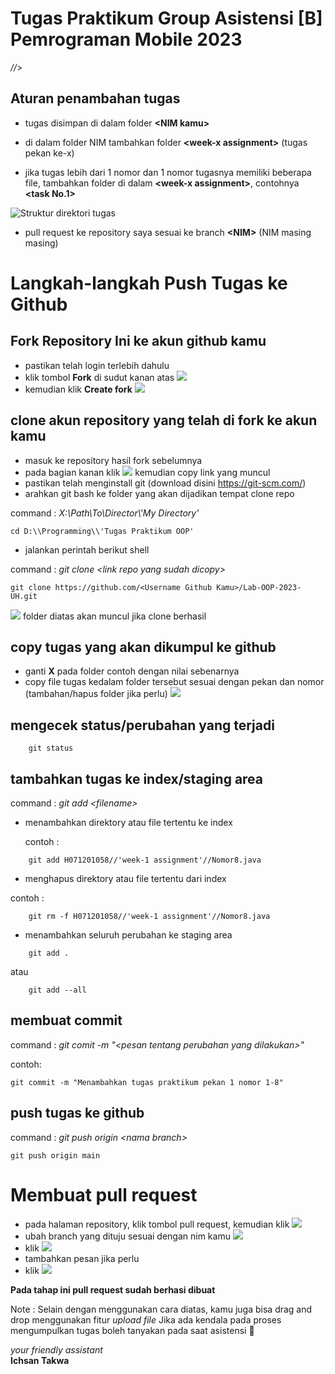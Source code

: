 # Tugas Praktikum Group Asistensi [B] Pemrograman Mobile 2023

*//*>


## Aturan penambahan tugas

 - tugas disimpan di dalam folder **\<NIM kamu\>**

 - di dalam folder NIM tambahkan folder **\<week-x assignment\>** (tugas pekan ke-x)

 - jika tugas lebih dari 1 nomor dan 1 nomor tugasnya memiliki beberapa file, tambahkan folder di dalam **\<week-x assignment\>**, contohnya **\<task No.1\>**

 ![Struktur direktori tugas](/md/ss%20contoh%20struktur%20direktory.jpg)

 - pull request ke repository saya sesuai ke branch **\<NIM\>** (NIM masing masing)
  
  
# Langkah-langkah Push Tugas ke Github
  
## Fork Repository Ini ke akun github kamu 
 - pastikan telah login terlebih dahulu
 - klik tombol **Fork** di sudut kanan atas 
![](/md/ss%20fork%20repo.jpg)
 - kemudian klik **Create fork**
 ![](https://img.shields.io/badge/Create_Fork-success.svg)
  
## **clone** akun repository yang telah di fork ke akun kamu
 - masuk ke repository hasil fork sebelumnya
 - pada bagian kanan klik ![](https://img.shields.io/badge/%3C%3E_Code_%E2%96%BE-success.svg) kemudian copy link yang muncul
 - pastikan telah menginstall git (download disini https://git-scm.com/)
 - arahkan git bash ke folder yang akan dijadikan tempat clone repo 
   
 command :  _X:\\Path\\To\\Director\\'My Directory'_
 ```
 cd D:\\Programming\\'Tugas Praktikum OOP'
 ```
 - jalankan perintah berikut shell
    
 command :  _git clone \<link repo yang sudah dicopy\>_
 ```
 git clone https://github.com/<Username Github Kamu>/Lab-OOP-2023-UH.git
 ```
 ![](/md/ss%20repo%20lokal.jpg)
 folder diatas akan muncul jika clone berhasil
  
## copy tugas yang akan dikumpul ke github
 - ganti **X** pada folder contoh dengan nilai sebenarnya 
 - copy file tugas kedalam folder tersebut sesuai dengan pekan dan nomor (tambahan/hapus folder jika perlu)
![](/md/ss%20struktur%20direktory%20lokal.jpg)

## mengecek status/perubahan yang terjadi
```
    git status
```
  
## tambahkan tugas ke index/staging area
command :  _git add \<filename\>_
  
- menambahkan direktory atau file tertentu ke index
  
  contoh :
```
    git add H071201058//'week-1 assignment'//Nomor8.java

```
- menghapus direktory atau file tertentu dari index
  
contoh : 
```
    git rm -f H071201058//'week-1 assignment'//Nomor8.java

```
- menambahkan seluruh perubahan ke staging area

```
    git add .
```
atau
```
    git add --all
```
  
## membuat commit 
command : _git comit -m "\<pesan tentang perubahan yang dilakukan\>"_
  
  contoh:
```
git commit -m "Menambahkan tugas praktikum pekan 1 nomor 1-8"
```

## push tugas ke github
 command : _git push origin \<nama branch\>_

```
git push origin main
```

# Membuat pull request

- pada halaman repository, klik tombol pull request, kemudian klik  ![](https://img.shields.io/badge/New_pull_request-success.svg)
- ubah branch yang dituju sesuai dengan nim kamu 
![](/md/ss%20pull%20request.jpg)
- klik  ![](https://img.shields.io/badge/Create_pull_request-success.svg)
- tambahkan pesan jika perlu
- klik  ![](https://img.shields.io/badge/Create_pull_request-success.svg)

**Pada tahap ini pull request sudah berhasi dibuat**

Note : Selain dengan menggunakan cara diatas, kamu juga bisa drag and drop menggunakan fitur _upload file_
    Jika ada kendala pada proses mengumpulkan tugas boleh tanyakan pada saat asistensi 🍵
  
    
_your friendly assistant_  
**Ichsan Takwa**
